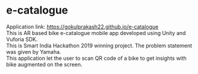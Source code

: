 # e-catalogue
Application link: https://gokulprakash22.github.io/e-catalogue<br>
This is AR based bike e-catalogue mobile app developed using Unity and Vuforia SDK.<br>
This is Smart India Hackathon 2019 winning project. The problem statement was given by Yamaha.<br>
This application let the user to scan QR code of a bike to get insights with bike augmented on the screen.
